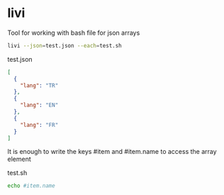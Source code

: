 # livi
Tool for working with bash file for json arrays

```bash
livi --json=test.json --each=test.sh
```

test.json
```json
[
  {
    "lang": "TR"
  },
  {
    "lang": "EN"
  },
  {
    "lang": "FR"
  }
]
```

It is enough to write the keys #item and #item.name to access the array element

test.sh
```bash
echo #item.name
```
